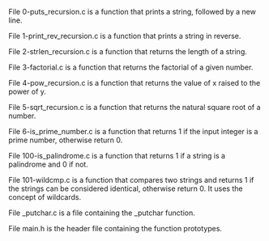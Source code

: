 File 0-puts_recursion.c is a function that prints a string, followed by a new line.



File 1-print_rev_recursion.c is a function that prints a string in reverse.



File 2-strlen_recursion.c is a function that returns the length of a string.



File 3-factorial.c is a function that returns the factorial of a given number.



File 4-pow_recursion.c is a function that returns the value of x raised to the power of y.



File 5-sqrt_recursion.c is a function that returns the natural square root of a number.



File 6-is_prime_number.c is a function that returns 1 if the input integer is a prime number, otherwise return 0.



File 100-is_palindrome.c is a function that returns 1 if a string is a palindrome and 0 if not.



File 101-wildcmp.c is a function that compares two strings and returns 1 if the strings can be considered identical, otherwise return 0. It uses the concept of wildcards.



File _putchar.c is a file containing the _putchar function.



File main.h is the header file containing the function prototypes.
